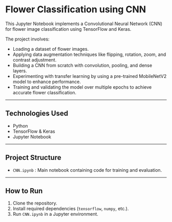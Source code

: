 # Flower Classification using CNN

This Jupyter Notebook implements a Convolutional Neural Network (CNN) for flower image classification using TensorFlow and Keras. 

The project involves:
- Loading a dataset of flower images.
- Applying data augmentation techniques like flipping, rotation, zoom, and contrast adjustment.
- Building a CNN from scratch with convolution, pooling, and dense layers.
- Experimenting with transfer learning by using a pre-trained MobileNetV2 model to enhance performance.
- Training and validating the model over multiple epochs to achieve accurate flower classification.

---

## Technologies Used
- Python
- TensorFlow & Keras
- Jupyter Notebook

---

## Project Structure
- `CNN.ipynb` : Main notebook containing code for training and evaluation.

---

## How to Run
1. Clone the repository.
2. Install required dependencies (`tensorflow`, `numpy`, etc.).
3. Run `CNN.ipynb` in a Jupyter environment.


